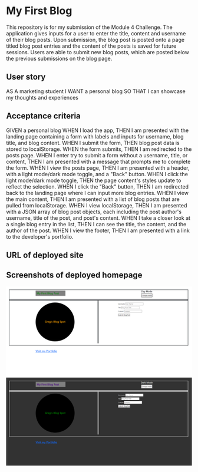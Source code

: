 # My First Blog
This repository is for my submission of the Module 4 Challenge. The application gives inputs for a user to enter the title, content and username of their blog posts. Upon submission, the blog post is posted onto a page titled blog post entries and the content of the posts is saved for future sessions. Users are able to submit new blog posts, which are posted below the previous submissions on the blog page.

## User story
AS A marketing student
I WANT a personal blog
SO THAT I can showcase my thoughts and experiences

## Acceptance criteria
GIVEN a personal blog
WHEN I load the app,
THEN I am presented with the landing page containing a form with labels and inputs for username, blog title, and blog content.
WHEN I submit the form,
THEN blog post data is stored to localStorage.
WHEN the form submits,
THEN I am redirected to the posts page.
WHEN I enter try to submit a form without a username, title, or content,
THEN I am presented with a message that prompts me to complete the form.
WHEN I view the posts page,
THEN I am presented with a header, with a light mode/dark mode toggle, and a "Back" button.
WHEN I click the light mode/dark mode toggle,
THEN the page content's styles update to reflect the selection.
WHEN I click the "Back" button,
THEN I am redirected back to the landing page where I can input more blog entries.
WHEN I view the main content,
THEN I am presented with a list of blog posts that are pulled from localStorage.
WHEN I view localStorage,
THEN I am presented with a JSON array of blog post objects, each including the post author's username, title of the post, and post's content.
WHEN I take a closer look at a single blog entry in the list,
THEN I can see the title, the content, and the author of the post.
WHEN I view the footer,
THEN I am presented with a link to the developer's portfolio.

## URL of deployed site


## Screenshots of deployed homepage
![alt text](<First blog post day mode screenshot.png>)
![alt text](<First blog post night mode screenshot.png>)